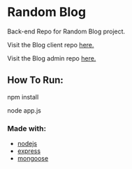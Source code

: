 # Random Blog

Back-end Repo for Random Blog project.

Visit the Blog client repo [here.]()

Visit the Blog admin repo [here.]()

## How To Run:

npm install

node app.js

### Made with:

- [nodejs](https://nodejs.org/en/)
- [express](https://expressjs.com/)
- [mongoose](https://mongoosejs.com/)
